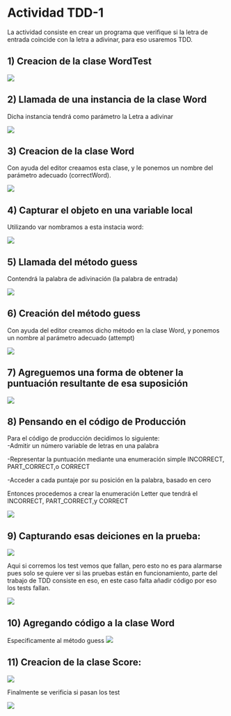 # Actividad TDD-1  
La actividad consiste en crear un programa que verifique si la letra de entrada coincide con la letra a adivinar, para eso usaremos TDD.  
  
## 1) Creacion de la clase WordTest    

 ![](img/01.png)  
   
## 2) Llamada de una instancia de la clase Word  
Dicha instancia tendrá como parámetro la Letra a adivinar  
  
![](img/02,1.png)  
  
## 3)  Creacion de la clase Word
Con ayuda del editor creaamos esta clase, y le ponemos un nombre del parámetro adecuado (correctWord).  
  
![](img/02.png)  
  
## 4)  Capturar el objeto en una variable local  
Utilizando var nombramos a esta instacia word:  
      
![](img/03.png)  
  
## 5) Llamada del método guess  
Contendrá la palabra de adivinación (la palabra de entrada)  
  
![](img/04.png)  
  
## 6) Creación del método guess  
Con ayuda del editor creamos dicho método en la clase Word, y ponemos un nombre al parámetro adecuado (attempt)  
  
![](img/05.png)  
  
## 7) Agreguemos una forma de obtener la puntuación resultante de esa suposición  
  
![](img/06.png)  
  
## 8) Pensando en el código de Producción  
Para el código de producción decidimos lo siguiente:  
-Admitir un número variable de letras en una palabra  

-Representar la puntuación mediante una enumeración simple INCORRECT, PART_CORRECT,o CORRECT  

-Acceder a cada puntaje por su posición en la palabra, basado en cero  
  
Entonces procedemos a crear la enumeración Letter que tendrá el INCORRECT, PART_CORRECT,y CORRECT  
  
![](img/07.png)  
  
## 9) Capturando esas deiciones en la prueba:  
  
![](img/08.png)  

Aqui si corremos los test vemos que fallan, pero esto no es para alarmarse pues solo se quiere ver si las pruebas están en funcionamiento, parte del trabajo de TDD consiste en eso, en este caso falta añadir código por eso los tests fallan.  
  
![](img/TestFallo.png)  
     
  
## 10) Agregando código a la clase Word  
Especificamente al método guess
![](img/09.png)  

## 11) Creacion de la clase Score:

![](img/score.png)  
  
Finalmente se verificia si pasan los test  
  
![](img/TestPassed.png)  
  
    
    
      
      


